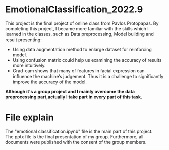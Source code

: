 # EmotionalClassification_2022.9
This project is the final project of online class from Pavlos Protopapas.
By completing this project, I became more familiar with the skills which I learned in the classes, such as Data preprocessing, Model building and result presenting:
- Using data augmentation method to enlarge dataset for reinforcing model. 
- Using confusion matrix could help us examining the accuracy of results more intuitively.
- Grad-cam shows that many of features in facial expression can influence the machine’s judgement. Thus it is a challenge to significantly improve the accuracy of the model.

**Although it's a group project and I mainly overcome the data preprocessing part,actually I take part in every part of this task.**
# File explain
The "emotional classification.ipynb" file is the main part of this project.  
The pptx file is the final presentation of my group. 
Furthermore, all documents were published with the consent of the group members.
